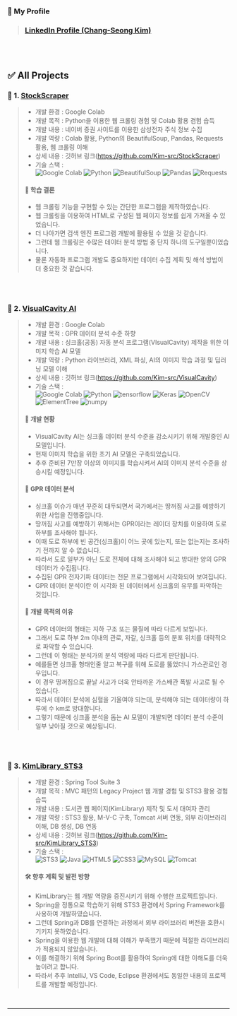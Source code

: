 ### 🎁 My Profile
> ### [LinkedIn Profile (Chang-Seong Kim)](https://www.linkedin.com/in/chang-seong-kim-7826142a0/)

<br>
<br>

## ✅ All Projects

### 📌 1. [StockScraper](https://github.com/Kim-src/StockScraper)
> - 개발 환경 : Google Colab
> - 개발 목적 : Python을 이용한 웹 크롤링 경험 및 Colab 활용 겸험 습득
> - 개발 내용 : 네이버 증권 사이트를 이용한 삼성전자 주식 정보 수집
> - 개발 역량 : Colab 활용, Python의 BeautifulSoup, Pandas, Requests 활용, 웹 크롤링 이해
> - 상세 내용 : 깃허브 링크(https://github.com/Kim-src/StockScraper)
> - 기술 스택 :  
> <img alt="Google Colab" src="https://img.shields.io/badge/-Google_Colab-F9AB00?style=flat-square&logo=google-colab&logoColor=white" /> <img alt="Python" src="https://img.shields.io/badge/-Python-3776AB?style=flat-square&logo=python&logoColor=white" /> <img alt="BeautifulSoup" src="https://img.shields.io/badge/BeautifulSoup-2ca02c.svg?style=flat-square&logo=python&logoColor=white" /> <img alt="Pandas" src="https://img.shields.io/badge/Pandas-white.svg?style=flat-square&logo=pandas&logoColor=black" /> <img alt="Requests" src="https://img.shields.io/badge/Requests-2CA5E0.svg?style=flat-square&logo=python&logoColor=white" />
> 
> #### 🔔 학습 결론
> - 웹 크롤링 기능을 구현할 수 있는 간단한 프로그램을 제작하였습니다.
> - 웹 크롤링을 이용하여 HTML로 구성된 웹 페이지 정보를 쉽게 가져올 수 있었습니다.
> - 더 나아가면 검색 엔진 프로그램 개발에 활용될 수 있을 것 같습니다.
> - 그런데 웹 크롤링은 수많은 데이터 분석 방법 중 단지 하나의 도구일뿐이었습니다.
> - 물론 자동화 프로그램 개발도 중요하지만 데이터 수집 계획 및 해석 방법이 더 중요한 것 같습니다.

<br>
<br>

### 📌 2. [VisualCavity AI](https://github.com/Kim-src/VisualCavity)
> - 개발 환경 : Google Colab
> - 개발 목적 : GPR 데이터 분석 수준 하향
> - 개발 내용 : 싱크홀(공동) 자동 분석 프로그램(VIsualCavity) 제작을 위한 이미지 학습 AI 모델
> - 개발 역량 : Python 라이브러리, XML 파싱, AI의 이미지 학습 과정 및 딥러닝 모델 이해
> - 상세 내용 : 깃허브 링크(https://github.com/Kim-src/VisualCavity)
> - 기술 스택 :  
> <img alt="Google Colab" src="https://img.shields.io/badge/-Google_Colab-F9AB00?style=flat-square&logo=google-colab&logoColor=white" /> <img alt="Python" src="https://img.shields.io/badge/-Python-3776AB?style=flat-square&logo=python&logoColor=white" /> <img alt="tensorflow" src="https://img.shields.io/badge/TensorFlow-%23FF6F00.svg?style=flat-square&logo=TensorFlow&logoColor=white" /> <img alt="Keras" src="https://img.shields.io/badge/Keras-%23D00000.svg?style=flat-square&logo=Keras&logoColor=white" /> <img alt="OpenCV" src="https://img.shields.io/badge/OpenCV-%23323330.svg?style=flat-square&logo=opencv&logoColor=white" /> <img alt="ElementTree" src="https://img.shields.io/badge/-ElementTree-blue?style=flat-square&logo=python&logoColor=white" /> <img alt="numpy" src="https://img.shields.io/badge/numpy-%23013243.svg?style=flat-square&logo=numpy&logoColor=white" />
> 
> #### 🚀 개발 현황
> - VisualCavity AI는 싱크홀 데이터 분석 수준을 감소시키기 위해 개발중인 AI 모델입니다.
> - 현재 이미지 학습을 위한 초기 AI 모델은 구축되었습니다.
> - 추후 준비된 7만장 이상의 이미지를 학습시켜서 AI의 이미지 분석 수준을 상승시킬 예정입니다.
> 
> #### 🔔 GPR 데이터 분석
> - 싱크홀 이슈가 매년 꾸준히 대두되면서 국가에서는 땅꺼짐 사고를 예방하기 위한 사업을 진행중입니다.
> - 땅꺼짐 사고를 예방하기 위해서는 GPR이라는 레이더 장치를 이용하여 도로 하부를 조사해야 됩니다.
> - 이때 도로 하부에 빈 공간(싱크홀)이 어느 곳에 있는지, 또는 없는지는 조사하기 전까지 알 수 없습니다.
> - 따라서 도로 일부가 아닌 도로 전체에 대해 조사해야 되고 방대한 양의 GPR 데이터가 수집됩니다.
> - 수집된 GPR 전자기파 데이터는 전문 프로그램에서 시각화되어 보여집니다.
> - GPR 데이터 분석이란 이 시각화 된 데이터에서 싱크홀의 유무를 파악하는 것입니다.
> 
> #### 🔔 개발 목적의 이유
> - GPR 데이터의 형태는 지하 구조 또는 물질에 따라 다르게 보입니다.
> - 그래서 도로 하부 2m 이내의 관로, 자갈, 싱크홀 등의 분포 위치를 대략적으로 파악할 수 있습니다.
> - 그런데 이 형태는 분석가의 분석 역량에 따라 다르게 판단됩니다.
> - 예를들면 싱크홀 형태인줄 알고 복구를 위해 도로를 뚫었더니 가스관로인 경우입니다.
> - 이 경우 땅꺼짐으로 끝날 사고가 더욱 안타까운 가스배관 폭발 사고로 될 수 있습니다.
> - 따라서 데이터 분석에 심혈을 기울여야 되는데, 분석해야 되는 데이터량이 하루에 수 km로 방대합니다.
> - 그렇기 때문에 싱크홀 분석을 돕는 AI 모델이 개발되면 데이터 분석 수준이 일부 낮아질 것으로 예상됩니다.

<br>
<br>

### 📌 3. [KimLibrary_STS3](https://github.com/Kim-src/KimLibrary_STS3)
> - 개발 환경 : Spring Tool Suite 3
> - 개발 목적 : MVC 패턴의 Legacy Project 웹 개발 경험 및 STS3 활용 경험 습득
> - 개발 내용 : 도서관 웹 페이지(KimLibrary) 제작 및 도서 대여자 관리
> - 개발 역량 : STS3 활용, M-V-C 구축, Tomcat 서버 연동, 외부 라이브러리 이해, DB 생성, DB 연동
> - 상세 내용 : 깃허브 링크(https://github.com/Kim-src/KimLibrary_STS3)
> - 기술 스택 :  
> <img alt="STS3" src="https://img.shields.io/badge/STS3-6DB33F.svg?style=flat-square&logo=spring&logoColor=white" /> <img alt="Java" src="https://img.shields.io/badge/Java-ED8B00.svg?style=flat-square&logo=java&logoColor=white" /> <img alt="HTML5" src="https://img.shields.io/badge/HTML5-E34F26.svg?style=flat-square&logo=html5&logoColor=white" /> <img alt="CSS3" src="https://img.shields.io/badge/CSS3-1572B6.svg?style=flat-square&logo=css3&logoColor=white" /> <img alt="MySQL" src="https://img.shields.io/badge/MySQL-4479A1.svg?style=flat-square&logo=mysql&logoColor=white" /> <img alt="Tomcat" src="https://img.shields.io/badge/Tomcat-F9AB00.svg?style=flat-square&logo=apache&logoColor=white" />
> 
> #### 🛠️ 향후 계획 및 발전 방향
> - KimLibrary는 웹 개발 역량을 증진시키기 위해 수행한 프로젝트입니다.
> - Spring을 정통으로 학습하기 위해 STS3 환경에서 Spring Framework를 사용하여 개발하였습니다.
> - 그런데 Spring과 DB를 연결하는 과정에서 외부 라이브러리 버전을 호환시기키지 못하였습니다.
> - Spring을 이용한 웹 개발에 대해 이해가 부족했기 때문에 적절한 라이브러리가 적용되지 않았습니다.
> - 이를 해결하기 위해 Spring Boot를 활용하여 Spring에 대한 이해도를 더욱 높이려고 합니다.
> - 따라서 추후 IntelliJ, VS Code, Eclipse 환경에서도 동일한 내용의 프로젝트를 개발할 예정입니다.

<br>

***

<br>
<br>
<br>
